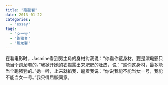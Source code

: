 ```yaml
---
title: "跑猪套"
date: 2013-01-22
categories: 
  - "essay"
tags: 
  - "女一号"
  - "跑猪套"
  - "跑龙套"
---
```


在看电影时，Jasmine看到男主角的身材对我说：“你看你这身材，要是演电影只能当个跑龙套的。”我掀开她的衣襟露出来肥肥的肚皮，说：“瞧你这身材，最多能当个跑猪套的。”她一听，上来就掐我，逼着我说：“你说我能不能当女一号，我能不能当女一号。”我只得屈服同意。
